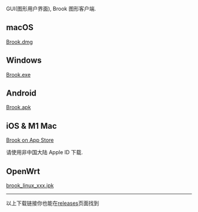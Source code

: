 GUI(图形用户界面), Brook 图形客户端.

## macOS

[Brook.dmg](https://github.com/txthinking/brook/releases/latest/download/Brook.dmg)

## Windows

[Brook.exe](https://github.com/txthinking/brook/releases/latest/download/Brook.exe)

## Android

[Brook.apk](https://github.com/txthinking/brook/releases/latest/download/Brook.apk)

## iOS & M1 Mac

[Brook on App Store](https://apps.apple.com/us/app/brook-a-cross-platform-proxy/id1216002642)

请使用非中国大陆 Apple ID 下载.

## OpenWrt

[brook_linux_xxx.ipk](/zh-cn/brook-tproxy-gui)

---

以上下载链接你也能在[releases](https://github.com/txthinking/brook/releases)页面找到
